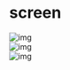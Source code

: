 # screen
![img](https://github.com/SongZihui-sudo/EasyHtml-language/blob/main/screen_shot/SharedScreenshot.jpg)   
![img](https://github.com/SongZihui-sudo/EasyHtml-language/blob/main/screen_shot/%E5%B1%8F%E5%B9%95%E6%88%AA%E5%9B%BE%202021-11-23%20223517.jpg)   
![img]()   
